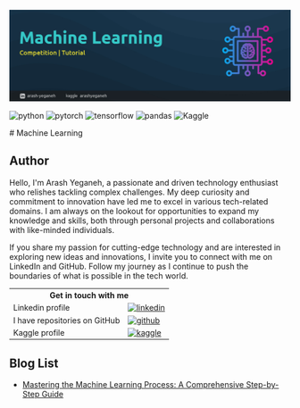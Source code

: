 ![](img/header.jpg)

<p>
	<img alt="python" src="https://img.shields.io/badge/Python-1E90FF?logo=python&logoColor=white">
	<img alt="pytorch" src="https://img.shields.io/badge/-PyTorch-ffded8?logo=pytorch&logoColor=E74A2B"/>
	<img alt="tensorflow" src="https://img.shields.io/badge/-TensorFlow-ffdbb5?logo=tensorflow&logoColor=F78100"/>
	<img alt="pandas" src="https://img.shields.io/badge/-Pandas-fcdeef?logo=pandas&logoColor=E00484"/>
	<img alt="Kaggle" src="https://img.shields.io/badge/-Kaggle-blue"/>
</p>
# Machine Learning

## Author

Hello, I'm Arash Yeganeh, a passionate and driven technology enthusiast who relishes tackling complex challenges. My deep curiosity and commitment to innovation have led me to excel in various tech-related domains. I am always on the lookout for opportunities to expand my knowledge and skills, both through personal projects and collaborations with like-minded individuals.

If you share my passion for cutting-edge technology and are interested in exploring new ideas and innovations, I invite you to connect with me on LinkedIn and GitHub. Follow my journey as I continue to push the boundaries of what is possible in the tech world.

<table>
    <tr>
    	<th colspan="2" align="center">
        	Get in touch with me
        </th>
    </tr>
    <tr>
    	<td>
            Linkedin profile
        </td>
        <td>
        	<a href="https://www.linkedin.com/in/arash-yeganeh/"><img alt="linkedin" src="https://img.shields.io/badge/-Linkedin-0077B5?logo=linkedin&logoColor=white"/>
   			</a>
        </td>
    </tr>
    <tr>
    	<td>
        	I have repositories on GitHub
        </td>
        <td>
        	<a href="https://github.com/arashyeganeh?tab=repositories"><img alt="github" src="https://img.shields.io/badge/-GitHub-272727?logo=github&logoColor=white"/></a>
        </td>
    </tr>
    <tr>
        <td>
        	Kaggle profile
        </td>
        <td>
            <a href="https://www.kaggle.com/arashyeganeh"><img alt="kaggle" src="https://img.shields.io/badge/-Kaggle-blue?logo=kaggle&logoColor=white"/></a>
        </td>
    </tr>
</table>



## Blog List

* [Mastering the Machine Learning Process: A Comprehensive Step-by-Step Guide](blog/Mastering%20the%20Machine%20Learning%20Process%20A%20Comprehensive%20Step-by-Step%20Guide/README.md)

